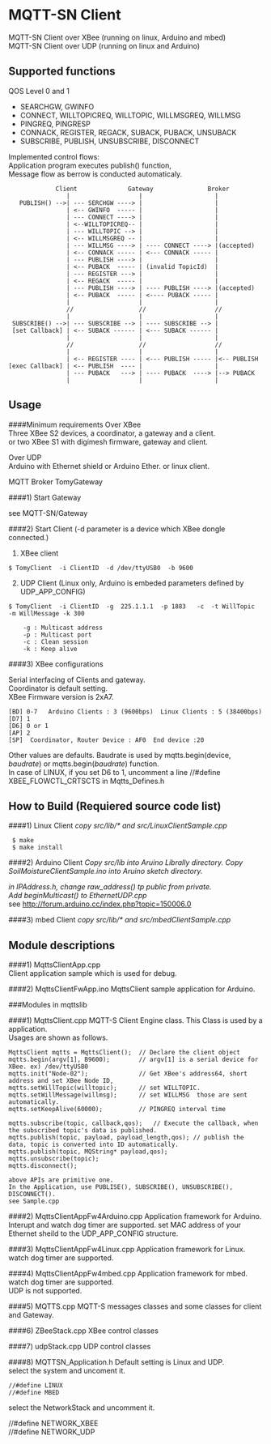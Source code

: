 MQTT-SN Client
======
  MQTT-SN Client over XBee (running on linux, Arduino and mbed)    
  MQTT-SN Client over UDP  (running on linux and Arduino)  
  
  
Supported functions
-------------------

   QOS Level 0 and 1
*  SEARCHGW, GWINFO
*  CONNECT, WILLTOPICREQ, WILLTOPIC, WILLMSGREQ, WILLMSG
*  PINGREQ, PINGRESP
*  CONNACK, REGISTER, REGACK, SUBACK, PUBACK, UNSUBACK 
*  SUBSCRIBE, PUBLISH, UNSUBSCRIBE, DISCONNECT

Implemented control flows:  
   Application program executes publish() function,   
   Message flow as berrow is conducted automaticaly.  


                 Client              Gateway               Broker
                    |                   |                    |      
       PUBLISH() -->| --- SERCHGW ----> |                    |  
                    | <-- GWINFO  ----- |                    |  
                    | --- CONNECT ----> |                    |  
                    | <--WILLTOPICREQ-- |                    |  
                    | --- WILLTOPIC --> |                    |  
                    | <-- WILLMSGREQ -- |                    |  
                    | --- WILLMSG ----> | ---- CONNECT ----> |(accepted)     
                    | <-- CONNACK ----- | <--- CONNACK ----- |   
                    | --- PUBLISH ----> |                    |  
                    | <-- PUBACK  ----- | (invalid TopicId)  |  
                    | --- REGISTER ---> |                    |  
                    | <-- REGACK  ----- |                    |  
                    | --- PUBLISH ----> | ---- PUBLISH ----> |(accepted)  
                    | <-- PUBACK  ----- | <---- PUBACK ----- |    
                    |                   |                    |    
                    //                  //                   //      
                    |                   |                    |          
     SUBSCRIBE() -->| --- SUBSCRIBE --> | ---- SUBSCRIBE --> |     
     [set Callback] | <-- SUBACK ------ | <--- SUBACK ------ |    
                    |                   |                    |    
                    //                  //                   //    
                    |                   |                    |    
                    | <-- REGISTER ---- | <--- PUBLISH ----- |<-- PUBLISH  
    [exec Callback] | <-- PUBLISH  ---- |                    |  
                    | --- PUBACK   ---> | ---- PUBACK  ----> |--> PUBACK  
                    |                   |                    |  
                

Usage
------
####Minimum requirements
  Over XBee    
  Three XBee S2 devices,  a coordinator, a gateway and a client.    
  or two XBee S1 with digimesh firmware, gateway and client.    
  
  Over UDP    
  Arduino with Ethernet shield or Arduino Ether.
  or linux client.

  MQTT Broker
  TomyGateway   

####1) Start Gateway  

  see MQTT-SN/Gateway    
    
    
  
####2) Start Client   (-d parameter is a device which XBee dongle connected.)  
    
  1. XBee client    

    $ TomyClient  -i ClientID  -d /dev/ttyUSB0  -b 9600    

  2. UDP Client (Linux only, Arduino is embeded parameters defined by UDP_APP_CONFIG)    

    $ TomyClient  -i ClientID  -g  225.1.1.1  -p 1883   -c  -t WillTopic  -m WillMessage -k 300 

     	-g : Multicast address    
        -p : Multicast port        
        -c : Clean session        
        -k : Keep alive    
  
    
####3) XBee configurations 
    
  Serial interfacing  of Clients and gateway.    
  Coordinator is default setting.  
  XBee Firmware version is 2xA7.  
  
    [BD] 0-7   Arduino Clients : 3 (9600bps)  Linux Clients : 5 (38400bps)  
    [D7] 1  
    [D6] 0 or 1  
    [AP] 2  
    [SP]  Coordinator, Router Device : AF0  End device :20  

  Other values are defaults. Baudrate is used by  mqtts.begin(device, _baudrate_) or mqtts.begin(_baudrate_) function.   
  In case of LINUX, if you set D6 to 1, uncomment a line //#define XBEE_FLOWCTL_CRTSCTS in Mqtts_Defines.h
  

How to Build (Requiered source code list)
-----------
####1) Linux Client
_copy src/lib/*  and src/LinuxClientSample.cpp_  

     $ make    
     $ make install    

####2) Arduino Client
_Copy src/lib into Aruino Librally directory._
_Copy SoilMoistureClientSample.ino into Aruino sketch directory._

  
_in IPAddress.h, change raw_address() tp public from private._  
_Add beginMulticast() to EthernetUDP.cpp_   
see http://forum.arduino.cc/index.php?topic=150006.0    

####3) mbed Client
_copy src/lib/*  and src/mbedClientSample.cpp_  

Module descriptions
-------------------  
####1) MqttsClientApp.cpp  
Client application sample which is used for debug.

  
####2) MqttsClientFwApp.ino
  MqttsClient sample application for Arduino. 
    
###Modules in mqttslib

####1) MqttsClient.cpp
  MQTT-S Client Engine class. This Class is used by  a application.  
  Usages are shown as follows.
  
    MqttsClient mqtts = MqttsClient();  // Declare the client object
    mqtts.begin(argv[1], B9600);        // argv[1] is a serial device for XBee. ex) /dev/ttyUSB0 
    mqtts.init("Node-02");              // Get XBee's address64, short address and set XBee Node ID, 
    mqtts.setWillTopic(willtopic);      // set WILLTOPIC.   
    mqtts.setWillMessage(willmsg);      // set WILLMSG  those are sent automatically. 
    mqtts.setKeepAlive(60000);          // PINGREQ interval time

    mqtts.subscribe(topic, callback,qos);   // Execute the callback, when the subscribed topic's data is published. 
    mqtts.publish(topic, payload, payload_length,qos); // publish the data, topic is converted into ID automatically.
    mqtts.publish(topic, MQString* payload,qos);  
    mqtts.unsubscribe(topic);  
    mqtts.disconnect();

    above APIs are primitive one.     
    In the Application, use PUBLISE(), SUBSCRIBE(), UNSUBSCRIBE(), DISCONNECT().     
    see Sample.cpp    

    
####2) MqttsClientAppFw4Arduino.cpp
  Application framework for Arduino.
  Interupt and  watch dog timer are supported.
  set MAC address of your Ethernet sheild to the UDP_APP_CONFIG structure.
      
####3) MqttsClientAppFw4Linux.cpp
  Application framework for Linux.
  watch dog timer are supported.    

####4) MqttsClientAppFw4mbed.cpp
  Application framework for mbed.
  watch dog timer are supported.    
  UDP is not supported.

####5) MQTTS.cpp 
  MQTT-S messages classes and some classes for client and Gateway.
    
####6) ZBeeStack.cpp
  XBee control classes

####7) udpStack.cpp
  UDP control classes
    
####8) MQTTSN_Application.h
  Default setting is Linux and UDP.  
  select the system and uncoment it.
    
    //#define LINUX 
    //#define MBED
    
  select the NetworkStack and uncomment it.
   
   //#define NETWORK_XBEE     
   //#define NETWORK_UDP     
  
  

